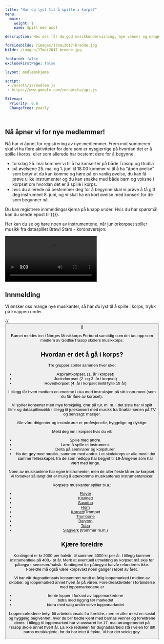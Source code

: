 ```yaml
---
title: "Har du lyst til å spille i korps?"
menu:
  main:
    weight: 1
    name: Spill med oss!

description: Hos oss får du god musikkundervisning, nye venner og mange hyggelige og spennende opplevelser. Vi har tar ikke opp flere medlemmer denne sesongen, men det blir nye muligheter neste høst.

forsidebilde: /images/17mai2017-bredde.jpg
bilde: /images/17mai2017-bredde.jpg

featured: false
excludeFirstPage: false

layout: medlemskjema

script:
 - /assets/js/medlem.js
 - https://www.google.com/recaptcha/api.js

Sitemap:
  Priority: 0.6
  ChangeFreq: yearly

---
```


## Nå åpner vi for nye medlemmer!

Nå har vi åpnet for registrering av nye medlemmer. Frem mot sommeren skal vi ha flere aktiviteter for dere som er nysgjerrige på hvordan det er å spille i korps, eller som allerede har bestemt dere for å begynne:

* torsdag 25. mai kommer vi til å ha konserter på både Trasop og Godlia
* på øvelsene 25. mai og 1. juni kl 18:00 kommer vi til å ha "åpen øvelse" som betyr at du kan komme og høre på en vanlig øvelse, du kan få prøve ulike instrumenter og du kan snakke med både barn og voksne i korpset om hvordan det er å spille i korps.
* hvis du allerede nå bestemmer deg for å begynne skal vi prøve å få gitt deg instrument 8. juni, og vi skal ha en kort øvelse med konsert for de som begynner nå.

Du kan registrere innmeldingsskjema på knapp under. Hvis du har spørsmål kan du sende epost til {{<email medlem>}}.

Her kan du se og høre noen av instrumentene, når
juniorkorpset spiller musikk fra dataspillet Brawl Stars -
koronaversjon:

<div class="video">
<video controls>
  <source src="../video/brawl_stars.mp4" type="video/mp4">
</video>
</div>


## Innmelding

Vi ønsker oss mange nye musikanter, så har *du* lyst til å spille i korps, trykk
på knappen under.

{{<button link="#form" tekst="trykk her for innmeldingsskjema" >}}

Barnet meldes inn i Norges Musikkorps Forbund samtidig som det tas opp som
medlem av Godlia/Trasop skolers musikkorps.

## Hvordan er det å gå i korps?

Tre grupper spiller sammen hver uke:

* Aspirantkorpset, (1. år i korpset)
* Juniorkorpset (2. og 3. år i korpset)
* Hovedkorpset (4. år i korpset inntil fylte 19 år)

I tillegg får hvert medlem en enetime i uka med
instruksjon på sitt instrument (som du får låne av
korpset).

Vi spiller konserter med mye forskjellig, drar på tur, m.
m. I det siste har vi spilt film- og dataspillmusikk i tillegg
til julekonsert med musikk fra Snøfall-serien på TV og
selvsagt: marsjer.

Alle våre dirigenter og instruktører er profesjonelle,
hyggelige og dyktige.

Meld deg inn i korpset hvis du vil:

- Spille med andre.
- Lære å spille et instrument.
- Delta på seminarer og korpsturer.
- Ha det gøy med musikk, sammen med andre.
  I et skolekorps er alle med i det samme fellesskapet,
  fra de som nettopp har begynt til 19-åringene som har
  vært med lenge.

Noen av musikantene har egne instrumenter, men de aller fleste låner av korpset.
Vi forsøker så langt det er mulig å etterkomme musikantenes instrumentønsker.

Korpsets musikanter spiller bl.a.:

- [Fløyte](https://no.wikipedia.org/wiki/Tverrfl%C3%B8yte)
- [Klarinett](https://no.wikipedia.org/wiki/Klarinett)
- [Saxofon](https://no.wikipedia.org/wiki/Saksofon)
- [Horn](https://no.wikipedia.org/wiki/Valthorn)
- [Kornett](https://no.wikipedia.org/wiki/Kornett)/Trompet
- [Trombone](https://no.wikipedia.org/wiki/Trombone)
- [Baryton](https://no.wikipedia.org/wiki/Baryton_(instrument))
- [Tuba](https://no.wikipedia.org/wiki/Tuba)
- [Slagverk](https://no.wikipedia.org/wiki/Slagverkinstrument) (trommer m.m.)

## Kjære foreldre

Kontingent er kr 2000 per halvår, til sammen 4000 kr per år. I tillegg kommer
instrumentleie på 400,- pr år. Merk at eventuell utmelding av korpset må skje
før påbegynt semester/halvår. Kontingent for påbegynt halvår refunderes ikke.
Foreldre må også være korpsvakt noen ganger i løpet av året.

Vi har vår dugnadinnsats konsentrert rundt et årlig loppemarked i midten av
oktober, og loppemarked annet hvert år på våren. Foreldreaktiviteter i
forbindelse med loppemarkedene er

- hente lopper i forkant av loppemarkedene
- bidra med rigging før markedet
- bidra med salg under selve loppemarkedet

Loppemarkedene betyr litt arbeidsinnsats fra foreldre, men er aller mest en
sosial og hyggelig begivenhet, hvor du blir bedre kjent med barnas venner og
foreldrene deres. I tillegg til loppemarked har vi ansvaret for 17. mai
arrangementet på Trasop skole annet hvert år. La ikke redselen for dugnadsarbeid
stå i veien for ditt barns musikkglede, for du har intet å frykte. Vi har det
veldig gøy.
